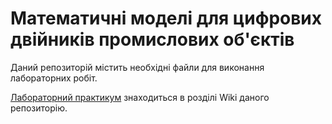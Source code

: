 # Математичні моделі для цифрових двійників промислових об'єктів

Даний репозиторій містить необхідні файли для виконання лабораторних робіт. 

[Лабораторний практикум](https://github.com/AlonaShak/mathmodelsDT/wiki) знаходиться в розділі Wiki даного репозиторію.

